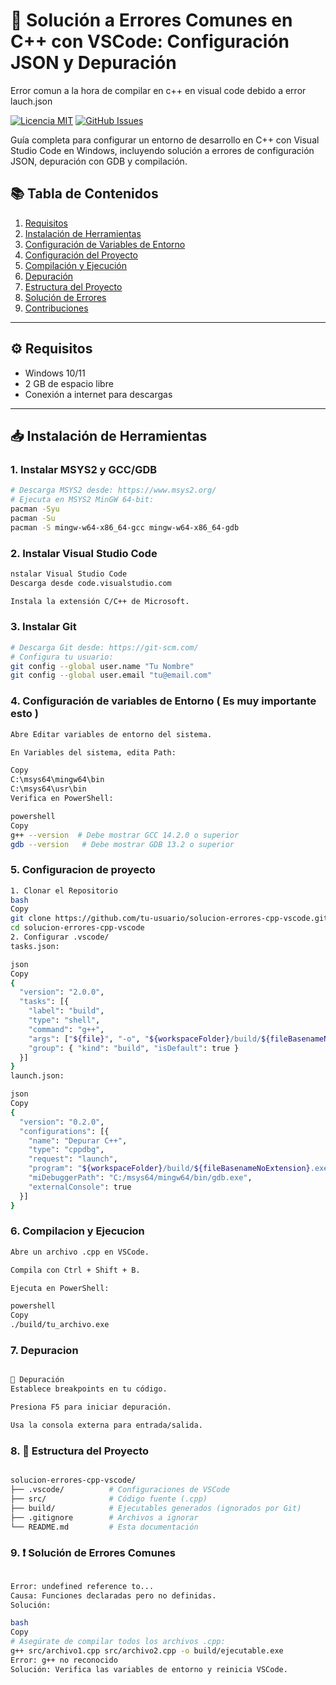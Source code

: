 # 🔧 Solución a Errores Comunes en C++ con VSCode: Configuración JSON y Depuración


Error comun a la hora de compilar en c++ en visual code debido a error lauch.json

[![Licencia MIT](https://img.shields.io/badge/Licencia-MIT-blue)](LICENSE)
[![GitHub Issues](https://img.shields.io/github/issues/tu-usuario/solucion-errores-cpp-vscode)](https://github.com/tu-usuario/solucion-errores-cpp-vscode/issues)

Guía completa para configurar un entorno de desarrollo en C++ con Visual Studio Code en Windows, incluyendo solución a errores de configuración JSON, depuración con GDB y compilación.

## 📚 Tabla de Contenidos
1. [Requisitos](#-requisitos)
2. [Instalación de Herramientas](#-instalación-de-herramientas)
3. [Configuración de Variables de Entorno](#-configuración-de-variables-de-entorno)
4. [Configuración del Proyecto](#-configuración-del-proyecto)
5. [Compilación y Ejecución](#-compilación-y-ejecución)
6. [Depuración](#-depuración)
7. [Estructura del Proyecto](#-estructura-del-proyecto)
8. [Solución de Errores](#-solución-de-errores)
9. [Contribuciones](#-contribuciones)

---

## ⚙️ Requisitos
- Windows 10/11
- 2 GB de espacio libre
- Conexión a internet para descargas

---

## 📥 Instalación de Herramientas

### 1. Instalar MSYS2 y GCC/GDB
```bash
# Descarga MSYS2 desde: https://www.msys2.org/
# Ejecuta en MSYS2 MinGW 64-bit:
pacman -Syu
pacman -Su
pacman -S mingw-w64-x86_64-gcc mingw-w64-x86_64-gdb
```
### 2.  Instalar Visual Studio Code
```bash
nstalar Visual Studio Code
Descarga desde code.visualstudio.com

Instala la extensión C/C++ de Microsoft.
```
### 3. Instalar Git
```bash
# Descarga Git desde: https://git-scm.com/
# Configura tu usuario:
git config --global user.name "Tu Nombre"
git config --global user.email "tu@email.com"
```
### 4. Configuración de variables de Entorno ( Es muy importante esto )
```bash
Abre Editar variables de entorno del sistema.

En Variables del sistema, edita Path:

Copy
C:\msys64\mingw64\bin
C:\msys64\usr\bin
Verifica en PowerShell:

powershell
Copy
g++ --version  # Debe mostrar GCC 14.2.0 o superior
gdb --version   # Debe mostrar GDB 13.2 o superior
```
### 5. Configuracion de proyecto
```bash
1. Clonar el Repositorio
bash
Copy
git clone https://github.com/tu-usuario/solucion-errores-cpp-vscode.git
cd solucion-errores-cpp-vscode
2. Configurar .vscode/
tasks.json:

json
Copy
{
  "version": "2.0.0",
  "tasks": [{
    "label": "build",
    "type": "shell",
    "command": "g++",
    "args": ["${file}", "-o", "${workspaceFolder}/build/${fileBasenameNoExtension}.exe"],
    "group": { "kind": "build", "isDefault": true }
  }]
}
launch.json:

json
Copy
{
  "version": "0.2.0",
  "configurations": [{
    "name": "Depurar C++",
    "type": "cppdbg",
    "request": "launch",
    "program": "${workspaceFolder}/build/${fileBasenameNoExtension}.exe",
    "miDebuggerPath": "C:/msys64/mingw64/bin/gdb.exe",
    "externalConsole": true
  }]
}
```
### 6. Compilacion y Ejecucion
```bash
Abre un archivo .cpp en VSCode.

Compila con Ctrl + Shift + B.

Ejecuta en PowerShell:

powershell
Copy
./build/tu_archivo.exe
```
### 7. Depuracion
```bash

🐞 Depuración
Establece breakpoints en tu código.

Presiona F5 para iniciar depuración.

Usa la consola externa para entrada/salida.
```
### 8. 📂 Estructura del Proyecto
```bash

solucion-errores-cpp-vscode/
├── .vscode/          # Configuraciones de VSCode
├── src/              # Código fuente (.cpp)
├── build/            # Ejecutables generados (ignorados por Git)
├── .gitignore        # Archivos a ignorar
└── README.md         # Esta documentación
```
### 9. ❗ Solución de Errores Comunes

```bash

Error: undefined reference to...
Causa: Funciones declaradas pero no definidas.
Solución:

bash
Copy
# Asegúrate de compilar todos los archivos .cpp:
g++ src/archivo1.cpp src/archivo2.cpp -o build/ejecutable.exe
Error: g++ no reconocido
Solución: Verifica las variables de entorno y reinicia VSCode.
```
